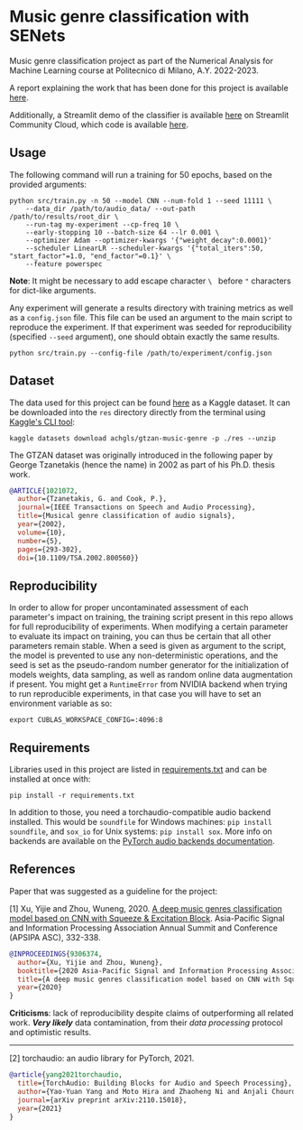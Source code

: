 Music genre classification with SENets
========================================
Music genre classification project as part of the Numerical Analysis for Machine Learning course at Politecnico di Milano, A.Y. 2022-2023. 

A report explaining the work that has been done for this project is available [here](report_v1.1.pdf).

Additionally, a Streamlit demo of the classifier is available [here](https://music-genre-classification-demo.streamlit.app/) on Streamlit Community Cloud, which code is available [here](https://github.com/achgls/music-genre-demo).
 
Usage
-----
The following command will run a training for 50 epochs, based on the provided arguments:
```console
python src/train.py -n 50 --model CNN --num-fold 1 --seed 11111 \
	--data_dir /path/to/audio_data/ --out-path /path/to/results/root_dir \
	--run-tag my-experiment --cp-freq 10 \
	--early-stopping 10 --batch-size 64 --lr 0.001 \
	--optimizer Adam --optimizer-kwargs '{"weight_decay":0.0001}'
	--scheduler LinearLR --scheduler-kwargs '{"total_iters":50, "start_factor"=1.0, "end_factor"=0.1}' \
	--feature powerspec
```
**Note**: It might be necessary to add escape character `\ ` before `"` characters for dict-like
arguments.

Any experiment will generate a results directory with training metrics as well as a `config.json`
file. This file can be used an argument to the main script to reproduce the experiment.
If that experiment was seeded for reproducibility (specified `--seed` argument),
one should obtain exactly the same results.
```console
python src/train.py --config-file /path/to/experiment/config.json
```

Dataset
-------
The data used for this project can be found
[here](https://www.kaggle.com/datasets/achgls/gtzan-music-genre) 
as a Kaggle dataset. It can be downloaded into the `res` directory
directly from the terminal using
[Kaggle's CLI tool](https://www.kaggle.com/docs/api):
```console
kaggle datasets download achgls/gtzan-music-genre -p ./res --unzip
```
The GTZAN dataset was originally introduced in the following paper by George Tzanetakis (hence
the name) in 2002 as part of his Ph.D. thesis work.
```bibtex
@ARTICLE{1021072,
  author={Tzanetakis, G. and Cook, P.},
  journal={IEEE Transactions on Speech and Audio Processing}, 
  title={Musical genre classification of audio signals}, 
  year={2002},
  volume={10},
  number={5},
  pages={293-302},
  doi={10.1109/TSA.2002.800560}}
```


Reproducibility
---------------
In order to allow for proper uncontaminated assessment of each parameter's impact
on training, the training script present in this repo allows for full reproducibility of experiments.
When modifying a certain parameter to evaluate its impact on training, you can thus be certain
that all other parameters remain stable.
When a seed is given as argument to the script, the model is prevented to use any
non-deterministic operations, and the seed is set as the pseudo-random
number generator for the initialization of models weights, data sampling, as well as random online
data augmentation if present.
You might get a `RuntimeError` from NVIDIA backend when trying to run
reproducible experiments, in that case you will have to set an environment variable as so:
```console
export CUBLAS_WORKSPACE_CONFIG=:4096:8
```

Requirements
------------
Libraries used in this project are listed in [requirements.txt](requirements.txt) and
can be installed at once with:
```console
pip install -r requirements.txt
```
In addition to those,
you need a torchaudio-compatible audio backend installed. This would be `soundfile`
for Windows machines: `pip install soundfile`, and `sox_io` for Unix systems:
`pip install sox`. More info on backends are available
on the [PyTorch audio backends documentation](https://pytorch.org/audio/stable/backend.html).

References
-----------
Paper that was suggested as a guideline for the project:

<a id="1">[1]</a> 
Xu, Yijie and Zhou, Wuneng, 2020.
[A deep music genres classification model based on CNN with Squeeze & Excitation Block](https://ieeexplore.ieee.org/document/9306374).
Asia-Pacific Signal and Information Processing Association Annual Summit and Conference (APSIPA ASC), 332-338.
```bibtex
@INPROCEEDINGS{9306374,
  author={Xu, Yijie and Zhou, Wuneng},
  booktitle={2020 Asia-Pacific Signal and Information Processing Association Annual Summit and Conference (APSIPA ASC)}, 
  title={A deep music genres classification model based on CNN with Squeeze & Excitation Block}, 
  year={2020}
}
```
**Criticisms**: lack of reproducibility despite claims of outperforming all related work. ***Very likely*** data contamination, from their *data processing* protocol
and optimistic results.

----------

<a id="2">[2]</a> 
torchaudio: an audio library for PyTorch, 2021.
```bibtex
@article{yang2021torchaudio,
  title={TorchAudio: Building Blocks for Audio and Speech Processing},
  author={Yao-Yuan Yang and Moto Hira and Zhaoheng Ni and Anjali Chourdia and Artyom Astafurov and Caroline Chen and Ching-Feng Yeh and Christian Puhrsch and David Pollack and Dmitriy Genzel and Donny Greenberg and Edward Z. Yang and Jason Lian and Jay Mahadeokar and Jeff Hwang and Ji Chen and Peter Goldsborough and Prabhat Roy and Sean Narenthiran and Shinji Watanabe and Soumith Chintala and Vincent Quenneville-Bélair and Yangyang Shi},
  journal={arXiv preprint arXiv:2110.15018},
  year={2021}
}
```
